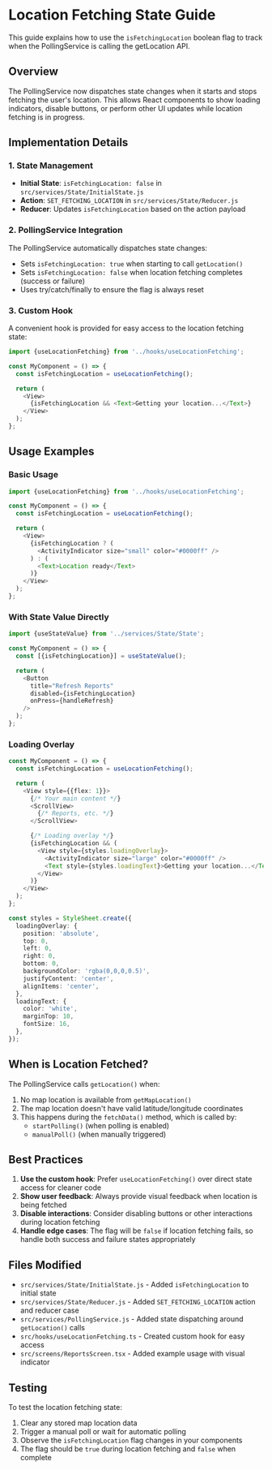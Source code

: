 # Location Fetching State Guide

This guide explains how to use the `isFetchingLocation` boolean flag to track when the PollingService is calling the getLocation API.

## Overview

The PollingService now dispatches state changes when it starts and stops fetching the user's location. This allows React components to show loading indicators, disable buttons, or perform other UI updates while location fetching is in progress.

## Implementation Details

### 1. State Management

- **Initial State**: `isFetchingLocation: false` in `src/services/State/InitialState.js`
- **Action**: `SET_FETCHING_LOCATION` in `src/services/State/Reducer.js`
- **Reducer**: Updates `isFetchingLocation` based on the action payload

### 2. PollingService Integration

The PollingService automatically dispatches state changes:

- Sets `isFetchingLocation: true` when starting to call `getLocation()`
- Sets `isFetchingLocation: false` when location fetching completes (success or failure)
- Uses try/catch/finally to ensure the flag is always reset

### 3. Custom Hook

A convenient hook is provided for easy access to the location fetching state:

```typescript
import {useLocationFetching} from '../hooks/useLocationFetching';

const MyComponent = () => {
  const isFetchingLocation = useLocationFetching();

  return (
    <View>
      {isFetchingLocation && <Text>Getting your location...</Text>}
    </View>
  );
};
```

## Usage Examples

### Basic Usage

```typescript
import {useLocationFetching} from '../hooks/useLocationFetching';

const MyComponent = () => {
  const isFetchingLocation = useLocationFetching();

  return (
    <View>
      {isFetchingLocation ? (
        <ActivityIndicator size="small" color="#0000ff" />
      ) : (
        <Text>Location ready</Text>
      )}
    </View>
  );
};
```

### With State Value Directly

```typescript
import {useStateValue} from '../services/State/State';

const MyComponent = () => {
  const [{isFetchingLocation}] = useStateValue();

  return (
    <Button
      title="Refresh Reports"
      disabled={isFetchingLocation}
      onPress={handleRefresh}
    />
  );
};
```

### Loading Overlay

```typescript
const MyComponent = () => {
  const isFetchingLocation = useLocationFetching();

  return (
    <View style={{flex: 1}}>
      {/* Your main content */}
      <ScrollView>
        {/* Reports, etc. */}
      </ScrollView>

      {/* Loading overlay */}
      {isFetchingLocation && (
        <View style={styles.loadingOverlay}>
          <ActivityIndicator size="large" color="#0000ff" />
          <Text style={styles.loadingText}>Getting your location...</Text>
        </View>
      )}
    </View>
  );
};

const styles = StyleSheet.create({
  loadingOverlay: {
    position: 'absolute',
    top: 0,
    left: 0,
    right: 0,
    bottom: 0,
    backgroundColor: 'rgba(0,0,0,0.5)',
    justifyContent: 'center',
    alignItems: 'center',
  },
  loadingText: {
    color: 'white',
    marginTop: 10,
    fontSize: 16,
  },
});
```

## When is Location Fetched?

The PollingService calls `getLocation()` when:

1. No map location is available from `getMapLocation()`
2. The map location doesn't have valid latitude/longitude coordinates
3. This happens during the `fetchData()` method, which is called by:
   - `startPolling()` (when polling is enabled)
   - `manualPoll()` (when manually triggered)

## Best Practices

1. **Use the custom hook**: Prefer `useLocationFetching()` over direct state access for cleaner code
2. **Show user feedback**: Always provide visual feedback when location is being fetched
3. **Disable interactions**: Consider disabling buttons or other interactions during location fetching
4. **Handle edge cases**: The flag will be `false` if location fetching fails, so handle both success and failure states appropriately

## Files Modified

- `src/services/State/InitialState.js` - Added `isFetchingLocation` to initial state
- `src/services/State/Reducer.js` - Added `SET_FETCHING_LOCATION` action and reducer case
- `src/services/PollingService.js` - Added state dispatching around `getLocation()` calls
- `src/hooks/useLocationFetching.ts` - Created custom hook for easy access
- `src/screens/ReportsScreen.tsx` - Added example usage with visual indicator

## Testing

To test the location fetching state:

1. Clear any stored map location data
2. Trigger a manual poll or wait for automatic polling
3. Observe the `isFetchingLocation` flag changes in your components
4. The flag should be `true` during location fetching and `false` when complete

